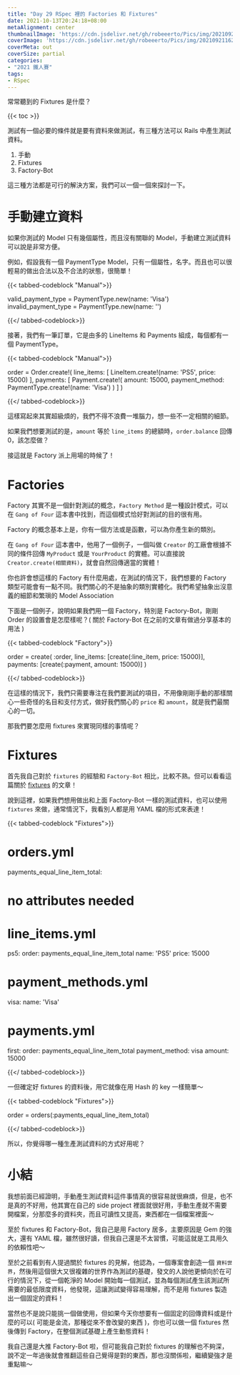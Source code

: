 ```yaml
---
title: "Day 29 RSpec 裡的 Factories 和 Fixtures"
date: 2021-10-13T20:24:18+08:00
metaAlignment: center
thumbnailImage: 'https://cdn.jsdelivr.net/gh/robeeerto/Pics/img/202109211620030.png'
coverImage: 'https://cdn.jsdelivr.net/gh/robeeerto/Pics/img/202109211620030.png' 
coverMeta: out
coverSize: partial
categories:
- "2021 鐵人賽"
tags:
- RSpec
---
```


常常聽到的 Fixtures 是什麼？
<!--more-->
{{< toc >}}

測試有一個必要的條件就是要有資料來做測試，有三種方法可以 Rails 中產生測試資料。

1. 手動
2. Fixtures
3. Factory-Bot

這三種方法都是可行的解決方案，我們可以一個一個來探討一下。

# 手動建立資料

如果你測試的 Model 只有幾個屬性，而且沒有關聯的 Model，手動建立測試資料可以說是非常方便。

例如，假設我有一個 PaymentType Model，只有一個屬性，名字。而且也可以很輕易的做出合法以及不合法的狀態，很簡單！

{{< tabbed-codeblock "Manual">}}
<!-- tab ruby -->
valid_payment_type = PaymentType.new(name: 'Visa')
invalid_payment_type = PaymentType.new(name: '')
<!-- endtab -->
{{</ tabbed-codeblock>}}

接著，我們有一筆訂單，它是由多的 LineItems 和 Payments 組成，每個都有一個 PaymentType。

{{< tabbed-codeblock "Manual">}}
<!-- tab ruby -->
order = Order.create!(
  line_items: [
    LineItem.create!(name: 'PS5', price: 15000)
  ],
  payments: [
    Payment.create!(
      amount: 15000,
      payment_method: PaymentType.create!(name: 'Visa')
    )
  ]
)
<!-- endtab -->
{{</ tabbed-codeblock>}}

這樣寫起來其實超級煩的，我們不得不浪費一堆腦力，想一些不一定相關的細節。

如果我們想要測試的是，`amount` 等於 `line_items` 的總額時，`order.balance`  回傳 0，該怎麼做？

接這就是 Factory 派上用場的時候了！

# Factories

Factory 其實不是一個針對測試的概念，`Factory Method` 是一種設計模式，可以在 `Gang of Four` 這本書中找到，而這個模式恰好對測試的目的很有用。

Factory 的概念基本上是，你有一個方法或是函數，可以為你產生新的類別。

在 `Gang of Four` 這本書中，他用了一個例子，一個叫做 `Creator` 的工廠會根據不同的條件回傳 `MyProduct` 或是 `YourProduct` 的實體。可以直接說 `Creator.create(相關資料)`，就會自然回傳適當的實體！

你也許會想這樣的 Factory 有什麼用處，在測試的情況下，我們想要的 Factory 類型可能會有一點不同。我們關心的不是抽象的類別實體化。我們希望抽象出沒意義的細節和繁瑣的 Model Association

下面是一個例子，說明如果我們用一個 Factory，特別是 Factory-Bot，剛剛 Order 的設置會是怎麼樣呢？( 關於 Factory-Bot 在之前的文章有做過分享基本的用法 )

{{< tabbed-codeblock "Factory">}}
<!-- tab ruby -->
order = create(
  :order,
  line_items: [create(:line_item, price: 15000)],
  payments: [create(:payment, amount: 15000)]
)
<!-- endtab -->
{{</ tabbed-codeblock>}}

在這樣的情況下，我們只需要專注在我們要測試的項目，不用像剛剛手動的那樣關心一些奇怪的名目和支付方式，做好我們關心的 `price` 和 `amount`，就是我們最關心的一切。

那我們要怎麼用 fixtures 來實現同樣的事情呢？

# Fixtures

首先我自己對於 `fixtures` 的經驗和 `Factory-Bot` 相比，比較不熟。但可以看看這篇關於 [fixtures](https://chriskottom.com/blog/2014/11/fixing-fixtures/) 的文章！

說到這裡，如果我們想用做出和上面 Factory-Bot 一樣的測試資料，也可以使用 `fixtures` 來做，通常情況下，我看別人都是用 YAML 檔的形式來表達！

{{< tabbed-codeblock "Fixtures">}}
<!-- tab yaml -->
# orders.yml
payments_equal_line_item_total:
  # no attributes needed

# line_items.yml
ps5:
  order: payments_equal_line_item_total
  name: 'PS5'
  price: 15000

# payment_methods.yml
visa:
  name: 'Visa'

# payments.yml
first:
  order: payments_equal_line_item_total
  payment_method: visa
  amount: 15000
<!-- endtab -->
{{</ tabbed-codeblock>}}

一但確定好 fixtures 的資料後，用它就像在用 Hash 的 key 一樣簡單～


{{< tabbed-codeblock "Fixtures">}}
<!-- tab ruby -->
order = orders(:payments_equal_line_item_total)
<!-- endtab -->
{{</ tabbed-codeblock>}}

所以，你覺得哪一種生產測試資料的方式好用呢？

# 小結

我想前面已經證明，手動產生測試資料這件事情真的很容易就很麻煩，但是，也不是真的不好用，他其實在自己的 side project 裡面就很好用，手動生產就不需要開檔案，分那麼多的資料夾，而且可讀性又提高，東西都在一個檔案裡面～

至於 fixtures 和 Factory-Bot，我自己是用 Factory 居多，主要原因是 Gem 的強大，還有 YAML 檔，雖然很好讀，但我自己還是不太習慣，可能這就是工具用久的依賴性吧～

至於之前看到有人提過關於 fixtures 的見解，他認為，一個專案會創造一個 `資料世界`，然後用這個很大又很複雜的世界作為測試的基礎，發文的人說他更傾向於在可行的情況下，從一個乾淨的 Model 開始每一個測試，並為每個測試產生該測試所需要的最低限度資料，他發現，這讓測試變得容易理解，而不是用 fixtures 製造出一個固定的資料！

當然也不是說只能挑一個做使用，但如果今天你想要有一個固定的回傳資料或是什麼的可以( 可能是金流，那種從來不會改變的東西 )，你也可以做一個 fixtures 然後傳到 Factory，在整個測試基礎上產生動態資料！

我自己還是大推 Factory-Bot 啦，但可能我自己對於 fixtures 的理解也不夠深，說不定一年過後就會推翻這些自己覺得是對的東西，那也沒關係啦，繼續變強才是重點嘛～





